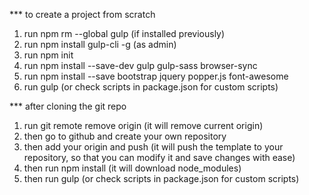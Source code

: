*** to create a project from scratch

1. run npm rm --global gulp (if installed previously)
2. run npm install gulp-cli -g (as admin)
3. run npm init
4. run npm install --save-dev gulp gulp-sass browser-sync
5. run npm install --save bootstrap jquery popper.js font-awesome
6. run gulp (or check scripts in package.json for custom scripts)

*** after cloning the git repo

1. run git remote remove origin (it will remove current origin)
2. then go to github and create your own repository
3. then add your origin and push (it will push the template to your repository, so that you can modify it and save changes with ease)
4. then run npm install (it will download node_modules)
5. then run gulp (or check scripts in package.json for custom scripts)
